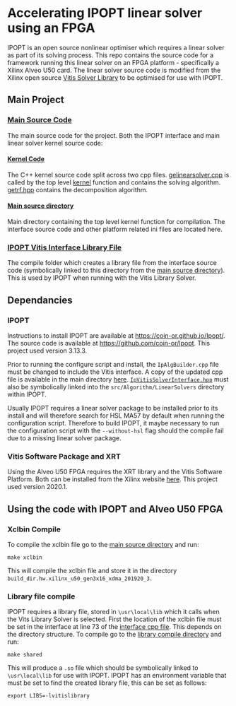 # Accelerating IPOPT linear solver using an FPGA
IPOPT is an open source nonlinear optimiser which requires a linear solver as part of its solving process. This repo contains the source code for a framework running this linear solver on an FPGA platform - specifically a Xilinx Alveo U50 card. The linear solver source code is modified from the Xilinx open source [Vitis Solver Library](https://github.com/Xilinx/Vitis_Libraries/tree/master/solver) to be optimised for use with IPOPT.


## Main Project
### [Main Source Code](main_source)
The main source code for the project. Both the IPOPT interface and main linear solver kernel source code:
#### [Kernel Code](main_source/L2/include/hw)
The C++ kernel source code split across two cpp files. [gelinearsolver.cpp](main_source/L2/include/hw/LinearSolver/gelinearsolver.hpp) is called by the top level [kernel](main_source/L2/tests/gelinearsovler/kernel_gelinearsolver.cpp) function and contains the solving algorithm. [getrf.hpp](main_source/L2/include/hw/MatrixDecomposition/getrf.hpp) contains the decomposition algorithm.

#### [Main source directory](main_source/L2/tests/gelinearsolver)
Main directory containing the top level kernel function for compilation. The interface source code and other platform related ini files are located here.

### [IPOPT Vitis Interface Library File](library_file_for_IPOPT)
The compile folder which creates a library file from the interface source code (symbolically linked to this directory from the [main source directory](main_source/L2/tests/gelinearsolver)). This is used by IPOPT when running with the Vitis Library Solver.

## Dependancies
### IPOPT
Instructions to install IPOPT are available at https://coin-or.github.io/Ipopt/. The source code is available at https://github.com/coin-or/Ipopt. This project used version 3.13.3.

Prior to running the configure script and install, the `IpAlgBuilder.cpp` file must be changed to include the Vitis interface. A copy of the updated cpp file is available in the main directory [here](main_source/L2/tests/gelinearsovler/IpAlgBuilder.cpp). [`IpVitisSolverInterface.hpp`](main_source/L2/tests/gelinearsovler/IpVitisSolverInterface.hpp) must also be symbolically linked into the `src/Algorithm/LinearSolvers` directory within IPOPT.

Usually IPOPT requires a linear solver package to be installed prior to its install and will therefore search for HSL MA57 by default when running the configuration script. Therefore to build IPOPT, it maybe necessary to run the configuration script with the `--without-hsl` flag should the compile fail due to a missing linear solver package.

### Vitis Software Package and XRT
Using the Alveo U50 FPGA requires the XRT library and the Vitis Software Platform. Both can be installed from the Xilinx website [here](https://www.xilinx.com/products/boards-and-kits/alveo/u50.html#gettingStarted). This project used version 2020.1.


## Using the code with IPOPT and Alveo U50 FPGA
### Xclbin Compile
To compile the xclbin file go to the [main source directory](main_source/L2/tests/gelinearsovler) and run:

`make xclbin`

This will compile the xclbin file and store it in the directory `build_dir.hw.xilinx_u50_gen3x16_xdma_201920_3`.

### Library file compile
IPOPT requires a library file, stored in `\usr\local\lib` which it calls when the Vits Library Solver is selected. First the location of the xclbin file must be set in the interface at line 73 of the [interface cpp file](main_source/L2/tests/gelinearsolver/IpVitisSolverInterface.cpp). This depends on the directory structure.
To compile go to the [library compile directory](library_file_for_IPOPT) and run:

`make shared`

This will produce a `.so` file which should be symbolically linked to `\usr\local\lib` for use with IPOPT. IPOPT has an environment variable that must be set to find the created library file, this can be set as follows:

`export LIBS=-lvitislibrary`
